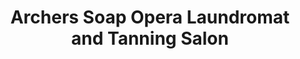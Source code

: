 ---
title: "Archers Soap Opera Laundromat and Tanning Salon"
url: /whitehall/archers-soap-opera-laundromat-and-tanning-salon/
shop: Wäscherei
---